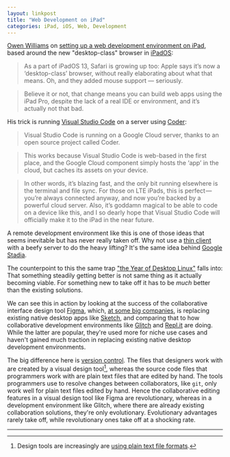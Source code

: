 ```yaml
---
layout: linkpost
title: "Web Development on iPad"
categories: iPad, iOS, Web, Development
---
```


[Owen Williams](https://twitter.com/ow) on [setting up a web development environment on iPad](https://medium.com/@ow/its-finally-possible-to-code-web-apps-on-an-ipad-pro-90ad9c1fb59a), based around the new "desktop-class" browser in [iPadOS](https://www.apple.com/ipados/):

> As a part of iPadOS 13, Safari is growing up too: Apple says it’s now a ‘desktop-class’ browser, without really elaborating about what that means. Oh, and they added mouse support — seriously.

> Believe it or not, that change means you can build web apps using the iPad Pro, despite the lack of a real IDE or environment, and it’s actually not that bad.

His trick is running [Visual Studio Code](https://code.visualstudio.com/) on a server using [Coder](https://coder.com/):

> Visual Studio Code is running on a Google Cloud server, thanks to an open source project called Coder.

> This works because Visual Studio Code is web-based in the first place, and the Google Cloud component simply hosts the ‘app’ in the cloud, but caches its assets on your device.

> In other words, it’s blazing fast, and the only bit running elsewhere is the terminal and file sync. For those on LTE iPads, this is perfect — you’re always connected anyway, and now you’re backed by a powerful cloud server. Also, it’s goddamn magical to be able to code on a device like this, and I so dearly hope that Visual Studio Code will officially make it to the iPad in the near future.

A remote development environment like this is one of those ideas that seems inevitable but has never really taken off. Why not use a [thin client](https://en.wikipedia.org/wiki/Thin_client) with a beefy server to do the heavy lifting? It's the same idea behind [Google Stadia](https://stadia.dev/).

The counterpoint to this the same trap ["the Year of Desktop Linux"](https://www.google.com/search?q=the+Year+of+Desktop+Linux) falls into: That something steadily getting better is not same thing as it actually becoming viable. For something new to take off it has to be *much* better than the existing solutions.

We can see this in action by looking at the success of the collaborative interface design tool [Figma](https://www.figma.com/), which, [at some big companies](https://www.figma.com/customers/), is replacing existing native desktop apps like [Sketch](https://www.sketch.com/), and comparing that to how collaborative development environments like [Glitch](https://glitch.com/) and [Repl.it](https://repl.it/) are doing. While the latter are popular, they're used more for niche use cases and haven't gained much traction in replacing existing native desktop development environments.

The big difference here is [version control](https://en.wikipedia.org/wiki/Version_control). The files that designers work with are created by a visual design tool[^visualeditorfileformat], whereas the source code files that programmers work with are plain text files that are edited by hand. The tools programmers use to resolve changes between collaborators, like `git`, only work well for plain text files edited by hand. Hence the collaborative editing features in a visual design tool like Figma are revolutionary, whereas in a development environment like Glitch, where there are already existing collaboration solutions, they're only evolutionary. Evolutionary advantages rarely take off, while revolutionary ones take off at a shocking rate.
* * *

[^visualeditorfileformat]: Design tools are increasingly are [using plain text file formats](https://developer.sketch.com/file-format/).
